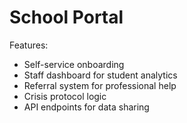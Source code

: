 # School Portal

Features:
- Self-service onboarding
- Staff dashboard for student analytics
- Referral system for professional help
- Crisis protocol logic
- API endpoints for data sharing
